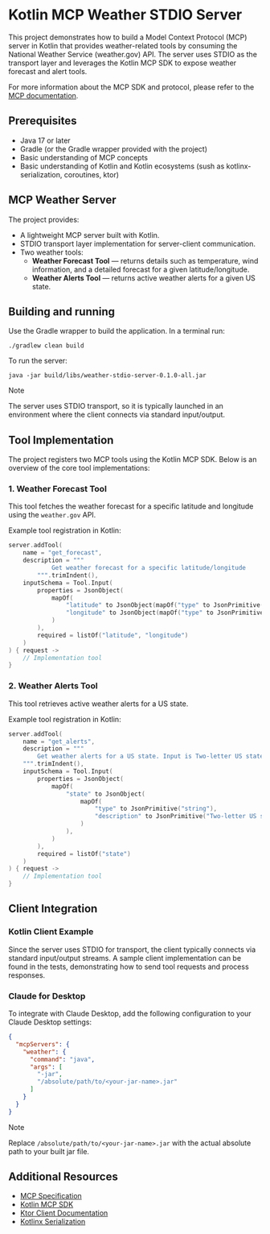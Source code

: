 # Kotlin MCP Weather STDIO Server

This project demonstrates how to build a Model Context Protocol (MCP) server in Kotlin that provides weather-related
tools by consuming the National Weather Service (weather.gov) API. The server uses STDIO as the transport layer and
leverages the Kotlin MCP SDK to expose weather forecast and alert tools.

For more information about the MCP SDK and protocol, please refer to
the [MCP documentation](https://modelcontextprotocol.io/introduction).

## Prerequisites

- Java 17 or later
- Gradle (or the Gradle wrapper provided with the project)
- Basic understanding of MCP concepts
- Basic understanding of Kotlin and Kotlin ecosystems (sush as kotlinx-serialization, coroutines, ktor)

## MCP Weather Server

The project provides:

- A lightweight MCP server built with Kotlin.
- STDIO transport layer implementation for server-client communication.
- Two weather tools:
    - **Weather Forecast Tool** — returns details such as temperature, wind information, and a detailed forecast for a
      given latitude/longitude.
    - **Weather Alerts Tool** — returns active weather alerts for a given US state.

## Building and running

Use the Gradle wrapper to build the application. In a terminal run:

```shell
./gradlew clean build
```

To run the server:

```shell
java -jar build/libs/weather-stdio-server-0.1.0-all.jar
```

> [!NOTE]
> The server uses STDIO transport, so it is typically launched in an environment where the client connects via standard
> input/output.

## Tool Implementation

The project registers two MCP tools using the Kotlin MCP SDK. Below is an overview of the core tool implementations:

### 1. Weather Forecast Tool

This tool fetches the weather forecast for a specific latitude and longitude using the `weather.gov` API.

Example tool registration in Kotlin:

```kotlin
server.addTool(
    name = "get_forecast",
    description = """
            Get weather forecast for a specific latitude/longitude
        """.trimIndent(),
    inputSchema = Tool.Input(
        properties = JsonObject(
            mapOf(
                "latitude" to JsonObject(mapOf("type" to JsonPrimitive("number"))),
                "longitude" to JsonObject(mapOf("type" to JsonPrimitive("number"))),
            )
        ),
        required = listOf("latitude", "longitude")
    )
) { request ->
    // Implementation tool
}
```

### 2. Weather Alerts Tool

This tool retrieves active weather alerts for a US state.

Example tool registration in Kotlin:

```kotlin
server.addTool(
    name = "get_alerts",
    description = """
        Get weather alerts for a US state. Input is Two-letter US state code (e.g. CA, NY)
    """.trimIndent(),
    inputSchema = Tool.Input(
        properties = JsonObject(
            mapOf(
                "state" to JsonObject(
                    mapOf(
                        "type" to JsonPrimitive("string"),
                        "description" to JsonPrimitive("Two-letter US state code (e.g. CA, NY)")
                    )
                ),
            )
        ),
        required = listOf("state")
    )
) { request ->
    // Implementation tool
}
```

## Client Integration

### Kotlin Client Example

Since the server uses STDIO for transport, the client typically connects via standard input/output streams. A sample
client implementation can be found in the tests, demonstrating how to send tool requests and process responses.

### Claude for Desktop

To integrate with Claude Desktop, add the following configuration to your Claude Desktop settings:

```json
{
  "mcpServers": {
    "weather": {
      "command": "java",
      "args": [
        "-jar",
        "/absolute/path/to/<your-jar-name>.jar"
      ]
    }
  }
}
```

> [!NOTE]
> Replace `/absolute/path/to/<your-jar-name>.jar` with the actual absolute path to your built jar file.

## Additional Resources

- [MCP Specification](https://spec.modelcontextprotocol.io/)
- [Kotlin MCP SDK](https://github.com/modelcontextprotocol/kotlin-sdk)
- [Ktor Client Documentation](https://ktor.io/docs/welcome.html)
- [Kotlinx Serialization](https://kotlinlang.org/docs/serialization.html)

